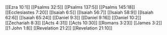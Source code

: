 [[Ezra 10:1]]
[[Psalms 32:5]]
[[Psalms 137:5]]
[[Psalms 145:18]]
[[Ecclesiastes 7:20]]
[[Isaiah 6:5]]
[[Isaiah 56:7]]
[[Isaiah 58:9]]
[[Isaiah 62:6]]
[[Isaiah 65:24]]
[[Daniel 9:3]]
[[Daniel 9:16]]
[[Daniel 10:2]]
[[Zechariah 8:3]]
[[Acts 4:31]]
[[Acts 10:30]]
[[Romans 3:23]]
[[James 3:2]]
[[1 John 1:8]]
[[Revelation 21:2]]
[[Revelation 21:10]]
